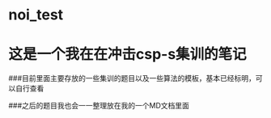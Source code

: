 # noi_test

<h1>这是一个我在在冲击csp-s集训的笔记</h1>

###目前里面主要存放的一些集训的题目以及一些算法的模板，基本已经标明，可以自行查看

###之后的题目我也会一一整理放在我的一个MD文档里面

